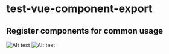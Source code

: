 # test-vue-component-export

## Register components for common usage

![Alt text](https://user-images.githubusercontent.com/5327305/29033922-35432d7c-7bc9-11e7-8188-ace7bc274184.png)
![Alt text](https://user-images.githubusercontent.com/5327305/29034095-b906d8fc-7bc9-11e7-8ee3-abc174e6f3a8.png)

